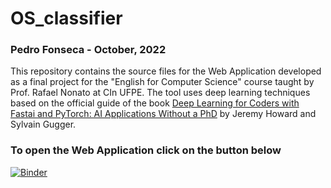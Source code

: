 # OS_classifier

### Pedro Fonseca - October, 2022

This repository contains the source files for the Web Application developed as a final project for the "English for Computer Science" course taught by Prof. Rafael Nonato at CIn UFPE. The tool uses deep learning techniques based on the official guide of the book [Deep Learning for Coders with Fastai and PyTorch: AI Applications Without a PhD](https://course.fast.ai/Resources/book.html) by Jeremy Howard and Sylvain Gugger.

### To open the Web Application click on the button below

[![Binder](https://mybinder.org/badge_logo.svg)](https://mybinder.org/v2/gh/pedroalfonseca/OS_classifier.git/HEAD?urlpath=%2Fvoila%2Frender%2Fclassifier.ipynb)